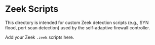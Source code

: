 # Zeek Scripts

This directory is intended for custom Zeek detection scripts (e.g., SYN flood, port scan detection) used by the self-adaptive firewall controller.

Add your Zeek `.zeek` scripts here.
